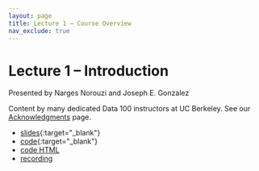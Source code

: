 ```yaml
---
layout: page
title: Lecture 1 – Course Overview
nav_exclude: true
---
```


# Lecture 1 – Introduction

Presented by Narges Norouzi and Joseph E. Gonzalez

Content by many dedicated Data 100 instructors at UC Berkeley. See our [Acknowledgments](../../acks) page.

- [slides](https://docs.google.com/presentation/d/1EiRKuu8r2y9YkYYn_sujZ4o5WG8pc53S-hLhzqtC4Nk/edit?usp=sharing){:target="_blank"}
- [code](https://data100.datahub.berkeley.edu/hub/user-redirect/git-pull?repo=https%3A%2F%2Fgithub.com%2FDS-100%2Ffa24-student&urlpath=lab%2Ftree%2Ffa24-student%2Flecture%2Flec01%2Flec01.ipynb&branch=main){:target="_blank"}
- [code HTML](../../resources/assets/lectures/lec01/lec01.html)
- [recording](https://youtu.be/eE8d_epA0mE)
